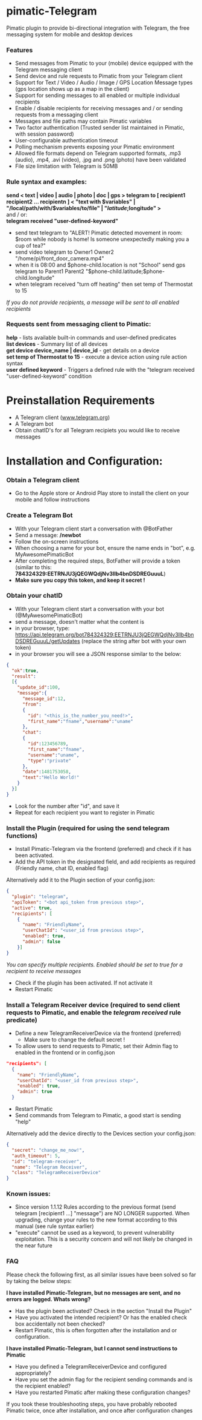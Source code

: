 pimatic-Telegram
=======================

Pimatic plugin to provide bi-directional integration with Telegram, the free messaging system for mobile and desktop devices

### Features
- Send messages from Pimatic to your (mobile) device equipped with the Telegram messaging client
- Send device and rule requests to Pimatic from your Telegram client
- Support for Text / Video / Audio / Image / GPS Location Message types (gps location shows up as a map in the client)
- Support for sending messages to all enabled or multiple individual recipients
- Enable / disable recipients for receiving messages and / or sending requests from a messaging client
- Messages and file paths may contain Pimatic variables
- Two factor authentication (Trusted sender list maintained in Pimatic, with session password)
- User-configurable authentication timeout
- Polling mechanism prevents exposing your Pimatic environment
- Allowed file formats depend on Telegram supported formats, .mp3 (audio), .mp4, .avi (video), .jpg and .png (photo) have been validated
- File size limitation with Telegram is 50MB

### Rule syntax and examples: 
<b>send < text | video | audio | photo | doc | gps > telegram to [ recipient1 recipient2 ... recipientn ] < "text with $variables"  | "/local/path/with/$variables/to/file" | "$latitude;$longitude" ></b><br/>
and / or:<br/>
<b>telegram received "user-defined-keyword"</b><br/>

- send text telegram to "ALERT! Pimatic detected movement in room: $room while nobody is home! Is someone unexpectedly making you a cup of tea?"<br/>
- send video telegram to Owner1 Owner2 "/home/pi/front_door_camera.mp4"<br/>
- when it is 08:00 and $phone-child.location is not "School" send gps telegram to Parent1 Parent2 "$phone-child.latitude;$phone-child.longitude"<br/>
- when telegram received "turn off heating" then set temp of Thermostat to 15<br/>

<i>If you do not provide recipients, a message will be sent to all enabled recipients</i><br>
 
### Requests sent from messaging client to Pimatic:
<b>help</b> - lists available built-in commands and user-defined predicates</br>
<b>list devices</b> - Summary list of all devices</br>
<b>get device device_name | device_id</b> - get details on a device</br>
<b>set temp of Thermostat to 15</b> - execute a device action using rule action syntax</br>
<b>user defined keyword</b> - Triggers a defined rule with the "telegram received "user-defined-keyword" condition</br>


Preinstallation Requirements
========================
- A Telegram client (www.telegram.org)
- A Telegram bot
- Obtain chatID's for all Telegram recipiets you would like to receive messages


Installation and Configuration:
========================

### Obtain a Telegram client

- Go to the Apple store or Android Play store to install the client on your mobile and follow instructions

### Create a Telegram Bot

- With your Telegram client start a conversation with @BotFather
- Send a message: <b>/newbot</b>
- Follow the on-screen instructions
- When choosing a name for your bot, ensure the name ends in "bot", e.g. MyAwesomePimaticBot
- After completing the required steps, BotFather will provide a token (similar to this: <b>784324329:EETRNJU3jQEGWQdjNv3llb4bnDSDREGuuuL</b>)
- <b>Make sure you copy this token, and keep it secret !</b>

### Obtain your chatID

- With your Telegram client start a conversation with your bot (@MyAwesomePimaticBot)
- send a message, doesn't matter what the content is
- in your browser, type: https://api.telegram.org/bot784324329:EETRNJU3jQEGWQdjNv3llb4bnDSDREGuuuL/getUpdates (replace the string after bot with your own token)
- in your browser you will see a JSON response similar to the below:
````json
{
  "ok":true,
  "result":
  [{
    "update_id":100,
    "message":{
      "message_id":12,
      "from":
      {
        "id": "<this_is_the_number_you_need!>",
        "first_name":"fname","username":"uname"
      },
      "chat":
      {
        "id":123456789,
        "first_name":"fname",
        "username":"uname",
        "type":"private"
      },
      "date":1481753058,
      "text":"Hello World!"
    }
  }]
}
````
- Look for the number after "id", and save it
- Repeat for each recipient you want to register in Pimatic

### Install the Plugin (required for using the send telegram functions)

- Install Pimatic-Telegram via the frontend (preferred) and check if it has been activated. 
- Add the API token in the designated field, and add recipients as required (Friendly name, chat ID, enabled flag)

Alternatively add it to the Plugin section of your config.json:
````json
{
  "plugin": "telegram",
  "apiToken": "<bot api_token from previous step>",
  "active": true,
  "recipients": [
    {
      "name": "FriendlyName",
      "userChatId": "<user_id from previous step>",
      "enabled": true,
      "admin": false 
    }]
}
````
<i> You can specify multiple recipients. Enabled should be set to true for a recipient to receive messages</i>
- Check if the plugin has been activated. If not activate it
- Restart Pimatic

### Install a Telegram Receiver device (required to send client requests to Pimatic, and enable the <i>telegram received</i> rule predicate)

- Define a new TelegramReceiverDevice via the frontend (preferred)
  - Make sure to change the default secret !
- To allow users to send requests to Pimatic, set their Admin flag to enabled in the frontend or in config.json
````json
"recipients": [
  {
    "name": "FriendlyName",
    "userChatId": "<user_id from previous step>",
    "enabled": true,
    "admin": true 
  }
````
- Restart Pimatic
- Send commands from Telegram to Pimatic, a good start is sending "help"

Alternatively add the device directly to the Devices section your config.json:
````json
{
  "secret": "change_me_now!",
  "auth_timeout": 5,
  "id": "telegram-receiver",
  "name": "Telegram Receiver",
  "class": "TelegramReceiverDevice"
}
````

### Known issues:

- Since version 1.1.12 Rules according to the previous format (send telegram [recipient1 ...] "message") are NO LONGER supported. When upgrading, change your rules to the new format according to this manual (see rule syntax earlier)
- "execute" cannot be used as a keyword, to prevent vulnerability exploitation. This is a security concern and will not likely be changed in the near future

### FAQ

Please check the following first, as all similar issues have been solved so far by taking the below steps:

<b>I have installed Pimatic-Telegram, but no messages are sent, and no errors are logged. Whats wrong?</b>

- Has the plugin been activated? Check in the section "Install the Plugin"
- Have you activated the intended recipient? Or has the enabled check box accidentally not been checked?
- Restart Pimatic, this is often forgotten after the installation and or configuration. 

<b>I have installed Pimatic-Telegram, but I cannot send instructions to Pimatic</b>

- Have you defined a TelegramReceiverDevice and configured appropriately?
- Have you set the admin flag for the recipient sending commands and is the recipient enabled?
- Have you restarted Pimatic after making these configuration changes?

If you took these troubleshooting steps, you have probably rebooted Pimatic twice, once after installation, and once after configuration changes

